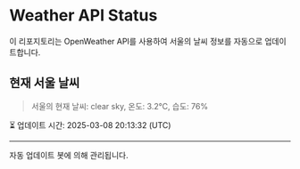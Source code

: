
# Weather API Status

이 리포지토리는 OpenWeather API를 사용하여 서울의 날씨 정보를 자동으로 업데이트합니다.

## 현재 서울 날씨
> 서울의 현재 날씨: clear sky, 온도: 3.2°C, 습도: 76%

⏳ 업데이트 시간: 2025-03-08 20:13:32 (UTC)

---
자동 업데이트 봇에 의해 관리됩니다.
